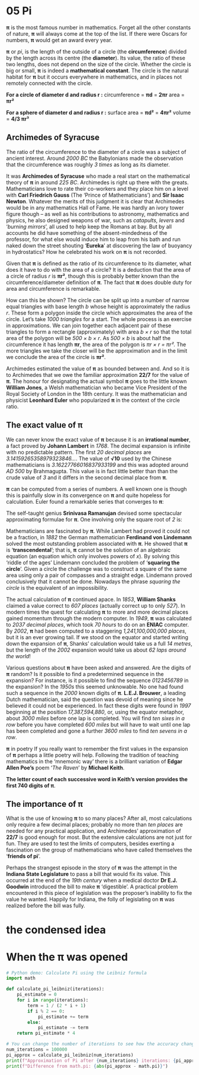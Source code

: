 # 05 Pi

**π** is the most famous number in mathematics. Forget all the other constants of nature, **π** will always come at the top of the list. If there were Oscars for numbers, **π** would get an award every year.

**π** or *pi*, is the length of the outside of a circle (the **circumference**) divided by the length across its centre (the **diameter**). Its value, the ratio of these two lengths, does not depend on the size of the circle. Whether the circle is big or small, **π** is indeed a **mathematical constant**. The circle is the natural habitat for **π** but it occurs everywhere in mathematics, and in places not remotely connected with the circle.

**For a circle of diameter d and radius r :**
circumference = **πd** = **2πr**
area = **πr²**

**For a sphere of diameter d and radius r :**
surface area = **πd²** = **4πr²**
volume = **4/3 πr³**

## Archimedes of Syracuse

The ratio of the circumference to the diameter of a circle was a subject of ancient interest. Around *2000 BC* the Babylonians made the observation that the circumference was roughly *3 times* as long as its diameter.

It was **Archimedes of Syracuse** who made a real start on the mathematical theory of **π** in around *225 BC*. Archimedes is right up there with the greats. Mathematicians love to rate their co-workers and they place him on a level with **Carl Friedrich Gauss** (The ‘Prince of Mathematicians’) and **Sir Isaac Newton**. Whatever the merits of this judgment it is clear that Archimedes would be in any mathematics Hall of Fame. He was hardly an ivory tower figure though – as well as his contributions to astronomy, mathematics and physics, he also designed weapons of war, such as *catapults, levers* and ‘*burning mirrors*’, all used to help keep the Romans at bay. But by all accounts he did have something of the absent-mindedness of the professor, for what else would induce him to leap from his bath and run naked down the street shouting ‘**Eureka**’ at discovering the law of buoyancy in hydrostatics? How he celebrated his work on **π** is not recorded.

Given that **π** is defined as the ratio of its circumference to its diameter, what does it have to do with the area of a circle? It is a deduction that the area of a circle of radius *r* is **πr²**, though this is probably better known than the circumference/diameter definition of **π**. The fact that **π** does double duty for area and circumference is remarkable.

How can this be shown? The circle can be split up into a number of narrow equal triangles with base length *b* whose height is approximately the radius *r*. These form a polygon inside the circle which approximates the area of the circle. Let’s take *1000 triangles* for a start. The whole process is an exercise in approximations. We can join together each adjacent pair of these triangles to form a rectangle (approximately) with area *b × r* so that the total area of the polygon will be *500 × b × r*. As *500 × b* is about half the circumference it has length **πr**, the area of the polygon is *πr × r = πr²*. The more triangles we take the closer will be the approximation and in the limit we conclude the area of the circle is **πr²**.

Archimedes estimated the value of **π** as bounded between and. And so it is to Archimedes that we owe the familiar approximation **22/7** for the value of **π**. The honour for designating the actual symbol **π** goes to the little known **William Jones**, a Welsh mathematician who became Vice President of the Royal Society of London in the 18th century. It was the mathematician and physicist **Leonhard Euler** who popularized **π** in the context of the circle ratio.

## The exact value of π

We can never know the exact value of **π** because it is an **irrational number**, a fact proved by **Johann Lambert** in *1768*. The decimal expansion is infinite with no predictable pattern. The first *20 decimal places* are *3.14159265358979323846...*. The value of **√10** used by the Chinese mathematicians is *3.16227766016837933199* and this was adopted around *AD 500* by Brahmagupta. This value is in fact little better than than the crude value of *3* and it differs in the second decimal place from **π**.

**π** can be computed from a series of numbers. A well known one is though this is painfully slow in its convergence on **π** and quite hopeless for calculation. Euler found a remarkable series that converges to **π**:

The self-taught genius **Srinivasa Ramanujan** devised some spectacular approximating formulae for **π**. One involving only the square root of *2* is:

Mathematicians are fascinated by **π**. While Lambert had proved it could not be a fraction, in *1882* the German mathematician **Ferdinand von Lindemann** solved the most outstanding problem associated with **π**. He showed that **π** is ‘**transcendental**’; that is, **π** cannot be the solution of an algebraic equation (an equation which only involves powers of *x*). By solving this ‘riddle of the ages’ Lindemann concluded the problem of ‘**squaring the circle**’. Given a circle the challenge was to construct a square of the same area using only a pair of compasses and a straight edge. Lindemann proved conclusively that it cannot be done. Nowadays the phrase *squaring the circle* is the equivalent of an impossibility.

The actual calculation of **π** continued apace. In *1853*, **William Shanks** claimed a value correct to *607 places* (actually correct up to only *527*). In modern times the quest for calculating **π** to more and more decimal places gained momentum through the modern computer. In *1949*, **π** was calculated to *2037 decimal places*, which took *70 hours* to do on an **ENIAC** computer. By *2002*, **π** had been computed to a staggering *1,241,100,000,000 places*, but it is an ever growing tail. If we stood on the equator and started writing down the expansion of **π**, Shanks’ calculation would take us a full *14 metres*, but the length of the *2002* expansion would take us about *62 laps around the world*!

Various questions about **π** have been asked and answered. Are the digits of **π** random? Is it possible to find a predetermined sequence in the expansion? For instance, is it possible to find the sequence *0123456789* in the expansion? In the *1950s* this seemed unknowable. No one had found such a sequence in the *2000* known digits of **π**. **L.E.J. Brouwer**, a leading Dutch mathematician, said the question was devoid of meaning since he believed it could not be experienced. In fact these digits were found in *1997* beginning at the position *17,387,594,880*, or, using the equator metaphor, about *3000 miles* before one lap is completed. You will find *ten sixes in a row* before you have completed *600 miles* but will have to wait until one lap has been completed and gone a further *3600 miles* to find *ten sevens in a row*.

**π** in poetry
If you really want to remember the first values in the expansion of **π** perhaps a little poetry will help. Following the tradition of teaching mathematics in the ‘mnemonic way’ there is a brilliant variation of **Edgar Allen Poe’s** poem ‘*The Raven*’ by **Michael Keith**.

**The letter count of each successive word in Keith’s version provides the first 740 digits of π**.

## The importance of π

What is the use of knowing **π** to so many places? After all, most calculations only require a few decimal places; probably no more than *ten places* are needed for any practical application, and Archimedes’ approximation of **22/7** is good enough for most. But the extensive calculations are not just for fun. They are used to test the limits of computers, besides exerting a fascination on the group of mathematicians who have called themselves the ‘**friends of pi**’.

Perhaps the strangest episode in the story of **π** was the attempt in the **Indiana State Legislature** to pass a bill that would fix its value. This occurred at the end of the *19th century* when a medical doctor **Dr E.J. Goodwin** introduced the bill to make **π** ‘digestible’. A practical problem encountered in this piece of legislation was the proposer’s inability to fix the value he wanted. Happily for Indiana, the folly of legislating on **π** was realized before the bill was fully.

# the condensed idea

# When the π was opened

```python
# Python demo: Calculate Pi using the Leibniz formula
import math

def calculate_pi_leibniz(iterations):
    pi_estimate = 0
    for i in range(iterations):
        term = 1 / (2 * i + 1)
        if i % 2 == 0:
            pi_estimate += term
        else:
            pi_estimate -= term
    return pi_estimate * 4

# You can change the number of iterations to see how the accuracy changes
num_iterations = 100000
pi_approx = calculate_pi_leibniz(num_iterations)
print(f"Approximation of Pi after {num_iterations} iterations: {pi_approx}")
print(f"Difference from math.pi: {abs(pi_approx - math.pi)}")
```